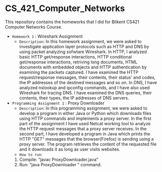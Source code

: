 # CS_421_Computer_Networks
This repository contains the homeworks that I did for Bilkent CS421 Computer Networks Course.
- `Homework 1` : Wireshark Assignment
   - `Description`:  In this homework assignment, we were asked to investigate application layer protocols such as HTTP and DNS by using packet analyzing sofwtare Wireshark. In HTTP, I analyzed basic HTTP get/response interactions, HTTP conditional get/response interactions, retriving long documents, HTML documents with embedded objects and HTTP authentication by examining the packets captured. I have examined the HTTP request/response messages, their contents, their status' and codes, the IP addresses of the destined messages and so on. In DNS, I have analyzed nslookup and ipconfig commands, and I have also used Wireshark for tracing DNS. I have examined the DNS queries, their contents, their types, the IP addresses of DNS servers. 
- `Programming Assignment 1` : Proxy Downloader
   - `Description`:  In this programming assignment, we were asked to develop a program in either Java or Python which downloads files using HTTP commands and implements a proxy server. In the first part of the assignment I have used Netcat working tool to analyze the HTTP request messages that a proxy server receives. In the second part, I have developed a program in Java which prints the HTTP "GET" messages that the browser(Firefox) is sending using a proxy server. The program retrieves the content of the requested file and it downloads it as long as user visits websites.     
   - `How to run`: 
   1.  Compile: “javac ProxyDownloader.java”
   2.  Run: “java ProxyDownloader <port>” command.
